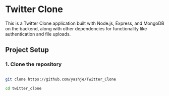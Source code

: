 # Twitter Clone

This is a Twitter Clone application built with Node.js, Express, and MongoDB on the backend, along with other dependencies for functionality like authentication and file uploads.

## Project Setup

### 1. Clone the repository

```bash

git clone https://github.com/yashje/Twitter_Clone

cd twitter_clone
